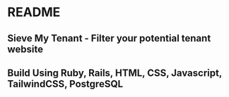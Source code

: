 # README

## Sieve My Tenant - Filter your potential tenant website

## Build Using Ruby, Rails, HTML, CSS, Javascript, TailwindCSS, PostgreSQL